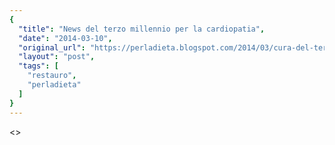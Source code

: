 ```yaml
---
{
  "title": "News del terzo millennio per la cardiopatia",
  "date": "2014-03-10",
  "original_url": "https://perladieta.blogspot.com/2014/03/cura-del-terzo-millennio-per-la.html",
  "layout": "post",
  "tags": [
    "restauro",
    "perladieta"
  ]
}
---
```


<>
